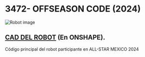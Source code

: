 # 3472- OFFSEASON CODE (2024)
![Robot image](/RobotImage.png)

## [CAD DEL ROBOT](https://cad.onshape.com/documents/c4e9f78261991bb2242b2567/w/02b99510d502362af15c3a0c/e/b0ff74e8066bd57f47d50dfd)  (En ONSHAPE).

Código principal del robot participante en ALL-STAR MEXICO 2024

